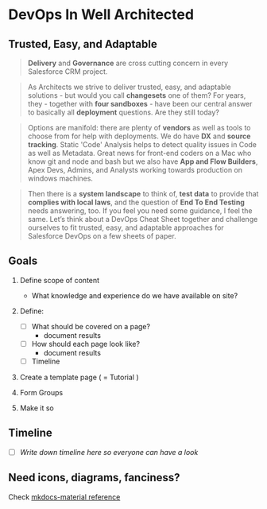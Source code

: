 # DevOps In Well Architected

## Trusted, Easy, and Adaptable

> **Delivery** and **Governance** are cross cutting concern in every Salesforce CRM project.

> As Architects we strive to deliver trusted, easy, and adaptable solutions - but would you call **changesets** one of them? For years, they - together with **four sandboxes** - have been our central answer to basically all **deployment** questions. Are they still today?

> Options are manifold: there are plenty of **vendors** as well as tools to choose from for help with deployments. We do have **DX** and **source tracking**. Static 'Code' Analysis helps to detect quality issues in Code as well as Metadata. Great news for front-end coders on a Mac who know git and node and bash but we also have **App and Flow Builders**, Apex Devs, Admins, and Analysts working towards production on windows machines.

> Then there is a **system landscape** to think of, **test data** to provide that **complies with local laws**, and the question of **End To End Testing** needs answering, too. If you feel you need some guidance, I feel the same. Let’s think about a DevOps Cheat Sheet together and challenge ourselves to fit trusted, easy, and adaptable approaches for Salesforce DevOps on a few sheets of paper.

## Goals

1. Define scope of content

    - What knowledge and experience do we have available on site?

2. Define:

    - [ ] What should be covered on a page?
        - document results
    - [ ] How should each page look like?
        - document results
    - [ ] Timeline

3. Create a template page ( = Tutorial )
4. Form Groups
5. Make it so

## Timeline

- [ ] _Write down timeline here so everyone can have a look_

## Need icons, diagrams, fanciness?

Check [mkdocs-material reference](https://squidfunk.github.io/mkdocs-material/reference/)
